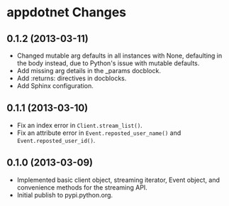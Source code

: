 # appdotnet Changes

## 0.1.2 (2013-03-11)

 * Changed mutable arg defaults in all instances with None, defaulting in the
   body instead, due to Python's issue with mutable defaults.
 * Add missing arg details in the _params docblock.
 * Add :returns: directives in docblocks.
 * Add Sphinx configuration.

## 0.1.1 (2013-03-10)

 * Fix an index error in `Client.stream_list()`.
 * Fix an attribute error in `Event.reposted_user_name()` and
   `Event.reposted_user_id()`.

## 0.1.0 (2013-03-09)

 * Implemented basic client object, streaming iterator, Event object, and
   convenience methods for the streaming API.
 * Initial publish to pypi.python.org.

